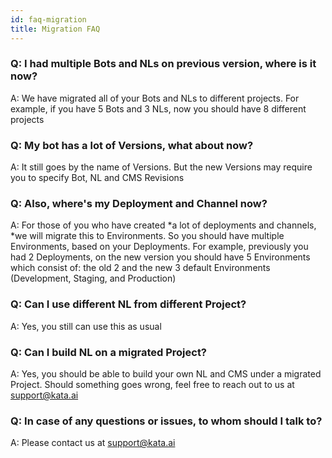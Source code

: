 ```yaml
---
id: faq-migration
title: Migration FAQ
---
```


### Q: I had multiple Bots and NLs on previous version, where is it now?

A: We have migrated all of your Bots and NLs to different projects. For example, if you have 5 Bots and 3 NLs, now you should have 8 different projects

### Q: My bot has a lot of Versions, what about now?

A: It still goes by the name of Versions. But the new Versions may require you to specify Bot, NL and CMS Revisions

### Q: Also, where's my Deployment and Channel now?

A: For those of you who have created *a lot of deployments and channels, *we will migrate this to Environments. So you should have multiple Environments, based on your Deployments. For example, previously you had 2 Deployments, on the new version you should have 5 Environments which consist of: the old 2 and the new 3 default Environments (Development, Staging, and Production)

### Q: Can I use different NL from different Project?

A: Yes, you still can use this as usual

### Q: Can I build NL on a migrated Project?

A: Yes, you should be able to build your own NL and CMS under a migrated Project. Should something goes wrong, feel free to reach out to us at support@kata.ai

### Q: In case of any questions or issues, to whom should I talk to?

A: Please contact us at support@kata.ai
